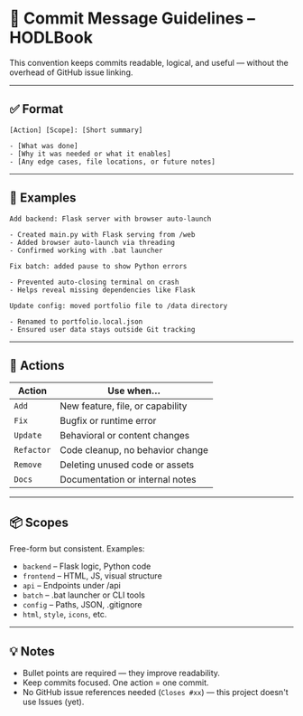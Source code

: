 # 📝 Commit Message Guidelines – HODLBook

This convention keeps commits readable, logical, and useful — without the overhead of GitHub issue linking.

---

## ✅ Format

```
[Action] [Scope]: [Short summary]

- [What was done]
- [Why it was needed or what it enables]
- [Any edge cases, file locations, or future notes]
```

---

## 🧩 Examples

```
Add backend: Flask server with browser auto-launch

- Created main.py with Flask serving from /web
- Added browser auto-launch via threading
- Confirmed working with .bat launcher
```

```
Fix batch: added pause to show Python errors

- Prevented auto-closing terminal on crash
- Helps reveal missing dependencies like Flask
```

```
Update config: moved portfolio file to /data directory

- Renamed to portfolio.local.json
- Ensured user data stays outside Git tracking
```

---

## 🔧 Actions

| Action     | Use when…                        |
|------------|----------------------------------|
| `Add`      | New feature, file, or capability |
| `Fix`      | Bugfix or runtime error          |
| `Update`   | Behavioral or content changes    |
| `Refactor` | Code cleanup, no behavior change |
| `Remove`   | Deleting unused code or assets   |
| `Docs`     | Documentation or internal notes  |

---

## 📦 Scopes

Free-form but consistent. Examples:

- `backend` – Flask logic, Python code
- `frontend` – HTML, JS, visual structure
- `api` – Endpoints under /api
- `batch` – .bat launcher or CLI tools
- `config` – Paths, JSON, .gitignore
- `html`, `style`, `icons`, etc.

---

## 💡 Notes

- Bullet points are required — they improve readability.
- Keep commits focused. One action = one commit.
- No GitHub issue references needed (`Closes #xx`) — this project doesn't use Issues (yet).